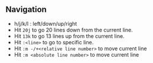 ## Navigation

- h/j/k/l : left/down/up/right
- Hit `20j` to go 20 lines down from the current line.
- Hit `13k` to go 13 lines up from the current line.
- Hit `:<line>` to go to specific line.
- Hit `:m -/+<relative line number>` to move current line
- Hit `:m <absolute line number>` to move current line

